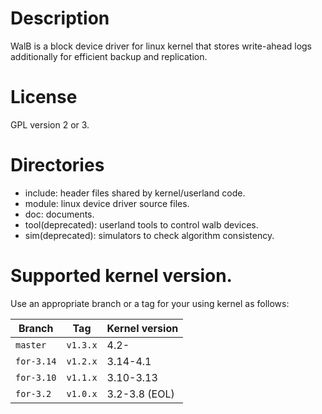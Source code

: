 # Description

WalB is a block device driver for linux kernel that stores write-ahead logs additionally for efficient backup and replication.

# License

GPL version 2 or 3.

# Directories

* include: header files shared by kernel/userland code.
* module: linux device driver source files.
* doc: documents.
* tool(deprecated): userland tools to control walb devices.
* sim(deprecated): simulators to check algorithm consistency.

# Supported kernel version.

Use an appropriate branch or a tag for your using kernel as follows:

| Branch     | Tag      | Kernel version |
|------------|----------|----------------|
| `master`   | `v1.3.x` | 4.2-           |
| `for-3.14` | `v1.2.x` | 3.14-4.1       |
| `for-3.10` | `v1.1.x` | 3.10-3.13      |
| `for-3.2`  | `v1.0.x` | 3.2-3.8 (EOL)  |
